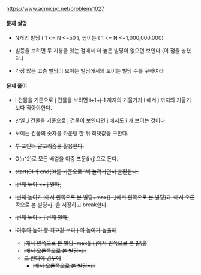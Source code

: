 https://www.acmicpc.net/problem/1027

#### 문제 설명

-  N개의 빌딩 ( 1 <= N <=50 ), 높이는 ( 1 <= N <=1,000,000,000)

- 빌등을 보려면 두 지붕을 잇는 점에서 더 높은 빌딩이 없으면 보인다.(이 점을 놓쳤다.)

- 가장 많은 고층 빌딩이 보이는 빌딩에서의 보이는 빌딩 수를 구하여라

#### 문제 풀이

- i 건물을 기준으로 j 건물을 보려면  i+1~j-1 까지의 기울기가 i 에서 j 까지의 기울기보다 작아야한다.
- 만일 ,i 건물을 기준으로 j 건물이 보인다면 j 에서도 i 가 보이는 것이다.
- 보이는 건물의 숫자를 카운팅 한 뒤 최댓값을 구한다. 

- ~~투 포인터 알고리즘을 활용한다.~~
- O(n^2)로 모든 배열을 이중 포문(i<j)으로 돈다.
- ~~start(0)과 end(0)를 기준으로 1씩 늘려가면서 순환한다.~~
- ~~i번째 높이 <= j 일때,~~ 
-  ~~i번째 높이가  j에서 왼쪽으로 본 빌딩=max(j-i,j에서 왼쪽으로 본 빌딩)과 i에서 오른쪽으로 본 빌딩=j-i을 저장하고 break한다.~~
- ~~i번째 높이 >  j 번째 일때,~~
- ~~i이후의 높이 중 최고값 보다 j 의 높이가 높을때~~
    -   ~~j에서 왼쪽으로 본 빌딩=max(j-i,j에서 왼쪽으로 본 빌딩)~~
    - ~~i에서 오른쪽으로 본 빌딩=j-i~~
  - ~~그 반대에 경우에~~
    - ~~i에서 오른쪽으로 본 빌딩=j-i~~
